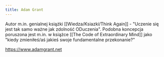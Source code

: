 ```yaml
---
title: Adam Grant
---
```


Autor m.in. genialnej książki [[Wiedza/Ksiazki/Think Again]] - "Uczenie się jest tak samo ważne jak zdolność ODuczenia". Podobna koncepcja poruszona jest m.in. w książce [[The Code of Extraordinary Mind]] jako "kiedy zmieniłeś/aś jakieś swoje fundamentalne przekonanie?"

https://www.adamgrant.net
